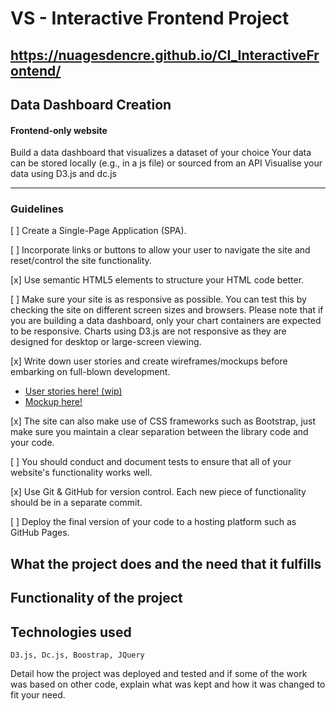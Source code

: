 # VS - Interactive Frontend Project
## https://nuagesdencre.github.io/CI_InteractiveFrontend/
## Data Dashboard Creation
#### Frontend-only website
Build a data dashboard that visualizes a dataset of your choice
Your data can be stored locally (e.g., in a js file) or sourced from an API
Visualise your data using D3.js and dc.js

******
### Guidelines

[ ] Create a Single-Page Application (SPA).

[ ] Incorporate links or buttons to allow your user to navigate the site and reset/control the site functionality.

[x] Use semantic HTML5 elements to structure your HTML code better.

[ ] Make sure your site is as responsive as possible. You can test this by checking the site on different screen sizes and browsers. Please note that if you are building a data dashboard, only your chart containers are expected to be responsive. Charts using D3.js are not responsive as they are designed for desktop or large-screen viewing.

[x] Write down user stories and create wireframes/mockups before embarking on full-blown development.

* [User stories here! (wip)](stories/userstories.xlsx)
* [Mockup here!](datadashboard.png)

[x] The site can also make use of CSS frameworks such as Bootstrap, just make sure you maintain a clear separation between the library code and your code.

[ ] You should conduct and document tests to ensure that all of your website's functionality works well.

[x] Use Git & GitHub for version control. Each new piece of functionality should be in a separate commit.

[ ] Deploy the final version of your code to a hosting platform such as GitHub Pages.

## What the project does and the need that it fulfills
## Functionality of the project 
## Technologies used 
```
D3.js, Dc.js, Boostrap, JQuery
```
Detail how the project was deployed and tested and if some of the work was based on other code, explain what was kept and how it was changed to fit your need.

